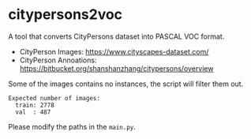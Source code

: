 # citypersons2voc
A tool that converts CityPersons dataset into PASCAL VOC format.  
* CityPerson Images: https://www.cityscapes-dataset.com/  
* CityPerson Annoations: https://bitbucket.org/shanshanzhang/citypersons/overview  

Some of the images contains no instances, the script will filter them out.  
```
Expected number of images:
  train: 2778
  val  : 487
```


Please modify the paths in the `main.py`.
